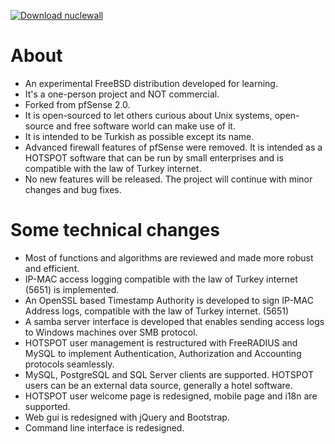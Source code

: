 [![Download nuclewall](https://img.shields.io/sourceforge/dt/nuclewall.svg)](https://sourceforge.net/projects/nuclewall/files/latest/download)
# About

- An experimental FreeBSD distribution developed for learning.
- It's a one-person project and NOT commercial.
- Forked from pfSense 2.0.
- It is open-sourced to let others curious about Unix systems, open-source and free software world can make use of it.
- It is intended to be Turkish as possible except its name.
- Advanced firewall features of pfSense were removed. It is intended as a HOTSPOT software that can be run by small enterprises and is compatible with the law of Turkey internet.
- No new features will be released. The project will continue with minor changes and bug fixes.


# Some technical changes

- Most of functions and algorithms are reviewed and made more robust and efficient.
- IP-MAC access logging compatible with the law of Turkey internet (5651) is implemented.
- An OpenSSL based Timestamp Authority is developed to sign IP-MAC Address logs, compatible with the law of Turkey internet. (5651)
- A samba server interface is developed that enables sending access logs to Windows machines over SMB protocol.
- HOTSPOT user management is restructured with FreeRADIUS and MySQL to implement Authentication, Authorization and Accounting protocols seamlessly.
- MySQL, PostgreSQL and SQL Server clients are supported. HOTSPOT users can be an external data source, generally a hotel software.
- HOTSPOT user welcome page is redesigned, mobile page and i18n are supported.
- Web gui is redesigned with jQuery and Bootstrap.
- Command line interface is redesigned.
